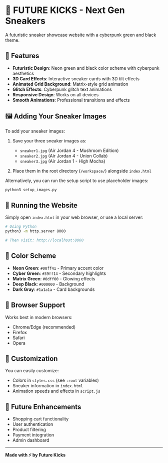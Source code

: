 # 🚀 FUTURE KICKS - Next Gen Sneakers

A futuristic sneaker showcase website with a cyberpunk green and black theme.

## 🎨 Features

- **Futuristic Design**: Neon green and black color scheme with cyberpunk aesthetics
- **3D Card Effects**: Interactive sneaker cards with 3D tilt effects
- **Animated Grid Background**: Matrix-style grid animation
- **Glitch Effects**: Cyberpunk glitch text animations
- **Responsive Design**: Works on all devices
- **Smooth Animations**: Professional transitions and effects

## 🖼️ Adding Your Sneaker Images

To add your sneaker images:

1. Save your three sneaker images as:
   - `sneaker1.jpg` (Air Jordan 4 - Mushroom Edition)
   - `sneaker2.jpg` (Air Jordan 4 - Union Collab)
   - `sneaker3.jpg` (Air Jordan 1 - High Mocha)

2. Place them in the root directory (`/workspace/`) alongside `index.html`

Alternatively, you can run the setup script to use placeholder images:

```bash
python3 setup_images.py
```

## 🚀 Running the Website

Simply open `index.html` in your web browser, or use a local server:

```bash
# Using Python
python3 -m http.server 8000

# Then visit: http://localhost:8000
```

## 🎨 Color Scheme

- **Neon Green**: `#00ff41` - Primary accent color
- **Cyber Green**: `#39ff14` - Secondary highlights
- **Matrix Green**: `#0dff00` - Glowing effects
- **Deep Black**: `#000000` - Background
- **Dark Gray**: `#1a1a1a` - Card backgrounds

## 📱 Browser Support

Works best in modern browsers:
- Chrome/Edge (recommended)
- Firefox
- Safari
- Opera

## 🎯 Customization

You can easily customize:
- Colors in `styles.css` (see `:root` variables)
- Sneaker information in `index.html`
- Animation speeds and effects in `script.js`

## 🔮 Future Enhancements

- Shopping cart functionality
- User authentication
- Product filtering
- Payment integration
- Admin dashboard

---

**Made with ⚡ by Future Kicks**
